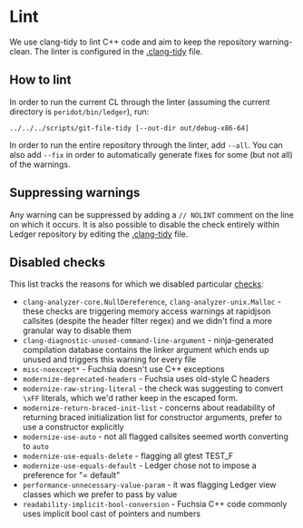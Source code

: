 # Lint

We use clang-tidy to lint C++ code and aim to keep the repository warning-clean.
The linter is configured in the [.clang-tidy](../.clang-tidy) file.

## How to lint

In order to run the current CL through the linter (assuming the current
directory is `peridot/bin/ledger`), run:

```
../../../scripts/git-file-tidy [--out-dir out/debug-x86-64]
```

In order to run the entire repository through the linter, add `--all`. You can
also add `--fix` in order to automatically generate fixes for some (but not all)
of the warnings.

## Suppressing warnings

Any warning can be suppressed by adding a `// NOLINT` comment on the line on
which it occurs. It is also possible to disable the check entirely within Ledger
repository by editing the [.clang-tidy](../.clang-tidy) file.

## Disabled checks

This list tracks the reasons for which we disabled particular [checks]:

 - `clang-analyzer-core.NullDereference`, `clang-analyzer-unix.Malloc` - these
    checks are triggering memory access warnings at rapidjson callsites (despite
    the header filter regex) and we didn't find a more granular way to disable
    them
 - `clang-diagnostic-unused-command-line-argument` - ninja-generated compilation
    database contains the linker argument which ends up unused and triggers this
    warning for every file
 - `misc-noexcept*` - Fuchsia doesn't use C++ exceptions
 - `modernize-deprecated-headers` - Fuchsia uses old-style C headers
 - `modernize-raw-string-literal` - the check was suggesting to convert `\xFF`
    literals, which we'd rather keep in the escaped form.
 - `modernize-return-braced-init-list` - concerns about readability of returning
    braced initialization list for constructor arguments, prefer to use a
    constructor explicitly
 - `modernize-use-auto` - not all flagged callsites seemed worth converting to
    `auto`
 - `modernize-use-equals-delete` - flagging all gtest TEST_F
 - `modernize-use-equals-default` - Ledger chose not to impose a preference for
   "= default"
 - `performance-unnecessary-value-param` - it was flagging Ledger view classes
   which we prefer to pass by value
 - `readability-implicit-bool-conversion` - Fuchsia C++ code commonly uses implicit
   bool cast of pointers and numbers

[checks]: https://clang.llvm.org/extra/clang-tidy/checks/list.html
